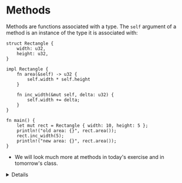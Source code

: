 # Methods

Methods are functions associated with a type. The `self` argument of a method is
an instance of the type it is associated with:

```rust,editable
struct Rectangle {
    width: u32,
    height: u32,
}

impl Rectangle {
    fn area(&self) -> u32 {
        self.width * self.height
    }

    fn inc_width(&mut self, delta: u32) {
        self.width += delta;
    }
}

fn main() {
    let mut rect = Rectangle { width: 10, height: 5 };
    println!("old area: {}", rect.area());
    rect.inc_width(5);
    println!("new area: {}", rect.area());
}
```

- We will look much more at methods in today's exercise and in tomorrow's class.

<details>

- Add a static method called `Rectangle::new` and call this from `main`:

  ```rust,editable,compile_fail
  fn new(width: u32, height: u32) -> Rectangle {
      Rectangle { width, height }
  }
  ```

- While _technically_, Rust does not have custom constructors, static methods are commonly used to initialize structs (but don't have to).
  The actual constructor, `Rectangle { width, height }`, could be called directly. See the [Rustnomicon](https://doc.rust-lang.org/nomicon/constructors.html).

- Add a `Rectangle::square(width: u32)` constructor to illustrate that such static methods can take arbitrary parameters.

</details>
